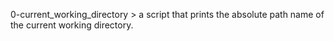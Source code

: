 0-current_working_directory > a script that prints the absolute path name of the current working directory. 
